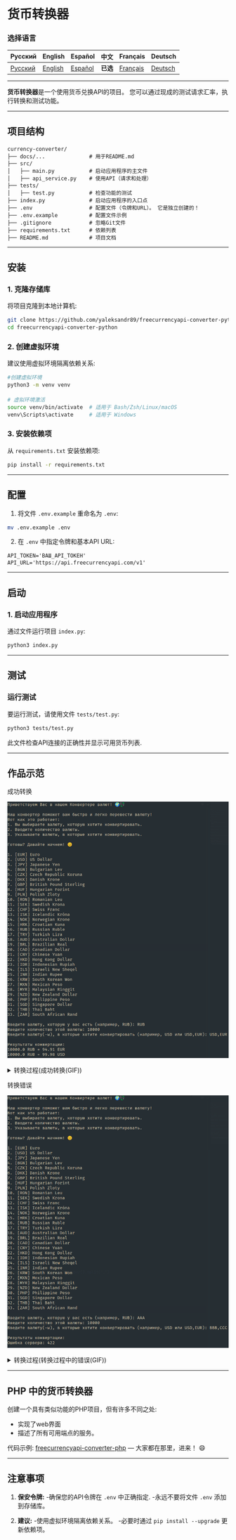 # 货币转换器

### 选择语言

| Русский | English | Español | 中文 | Français | Deutsch |
|---------|------------|------------|-----------|-------------|----------|
| [Русский](../../README.md) | [English](README_en.md) | [Español](README_es.md) | **已选** | [Français](README_fr.md) | [Deutsch](README_de.md) |

---

**货币转换器**是一个使用货币兑换API的项目。 您可以通过现成的测试请求汇率，执行转换和测试功能。

---

## 项目结构

```plain text
currency-converter/
├── docs/...              # 用于README.md
├── src/
│   ├── main.py           # 启动应用程序的主文件
│   ├── api_service.py    # 使用API（请求和处理）
├── tests/
│   ├── test.py           # 检查功能的测试
├── index.py              # 启动应用程序的入口点
├── .env                  # 配置文件（令牌和URL）。 它是独立创建的！
├── .env.example          # 配置文件示例
├── .gitignore            # 忽略Git文件
├── requirements.txt      # 依赖列表
├── README.md             # 项目文档
```

---

## 安装

### 1. 克隆存储库

将项目克隆到本地计算机:

```bash
git clone https://github.com/yaleksandr89/freecurrencyapi-converter-python.git
cd freecurrencyapi-converter-python
```

### 2. 创建虚拟环境

建议使用虚拟环境隔离依赖关系:

```bash
#创建虚拟环境
python3 -m venv venv

# 虚拟环境激活
source venv/bin/activate  # 适用于 Bash/Zsh/Linux/macOS
venv\Scripts\activate     # 适用于 Windows
```

### 3. 安装依赖项

从 `requirements.txt` 安装依赖项:

```bash
pip install -r requirements.txt
```

---

## 配置

1. 将文件 `.env.example` 重命名为 `.env`:

```bash
mv .env.example .env
```

2. 在 `.env` 中指定令牌和基本API URL:

```plaintext
API_TOKEN='ВАШ_API_ТОКЕН'
API_URL='https://api.freecurrencyapi.com/v1'
```

---

## 启动

### 1. 启动应用程序

通过文件运行项目 `index.py`:

```bash
python3 index.py
```

---

## 测试

### 运行测试

要运行测试，请使用文件 `tests/test.py`:

```bash
python3 tests/test.py
```

此文件检查API连接的正确性并显示可用货币列表.

---

## 作品示范

成功转换

![currency-convert-result-work-success.png](/docs/img/currency-convert-result-work-success.png)

<details>
<summary>转换过程(成功转换(GIF))</summary>

![currency-convert-result-work-success.gif](/docs/img/currency-convert-result-work-success.gif)

</details>

转换错误

![currency-convert-result-work-error.png](/docs/img/currency-convert-result-work-error.png)

<details>
<summary>转换过程(转换过程中的错误(GIF))</summary>

![currency-convert-result-work-error.gif](/docs/img/currency-convert-result-work-error.gif)

</details>

---

## PHP 中的货币转换器

创建一个具有类似功能的PHP项目，但有许多不同之处:

- 实现了web界面
- 描述了所有可用端点的服务。

代码示例: [freecurrencyapi-converter-php](https://github.com/yaleksandr89/freecurrencyapi-converter-php) — 大家都在那里，进来！ 😄

---

## 注意事项

1. **保安令牌:**
-确保您的API令牌在 `.env` 中正确指定.
   -永远不要将文件 `.env` 添加到存储库。

2. **建议:**
-使用虚拟环境隔离依赖关系。
   -必要时通过 `pip install --upgrade` 更新依赖项。
